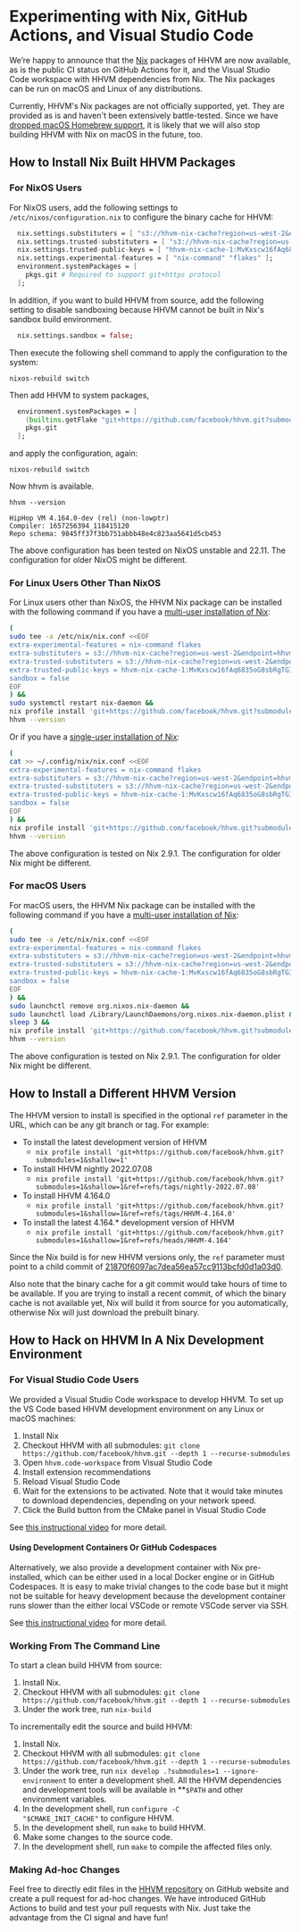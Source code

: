 # Experimenting with Nix, GitHub Actions, and Visual Studio Code

We’re happy to announce that the [Nix](https://nixos.org/) packages of HHVM are
now available, as is the public CI status on GitHub Actions for it, and the
Visual Studio Code workspace with HHVM dependencies from Nix. The Nix packages
can be run on macOS and Linux of any distributions.

Currently, HHVM's Nix packages are not officially supported, yet. They are
provided as is and haven't been extensively battle-tested. Since we have
[dropped macOS Homebrew
support](https://hhvm.com/blog/2022/06/17/deprecating-homebrew.html), it is
likely that we will also stop building HHVM with Nix on macOS in the future,
too.

## How to Install Nix Built HHVM Packages


### For NixOS Users

For NixOS users, add the following settings to `/etc/nixos/configuration.nix` to
configure the binary cache for HHVM:


``` nix
  nix.settings.substituters = [ "s3://hhvm-nix-cache?region=us-west-2&endpoint=hhvm-nix-cache.s3-accelerate.amazonaws.com" ];
  nix.settings.trusted-substituters = [ "s3://hhvm-nix-cache?region=us-west-2&endpoint=hhvm-nix-cache.s3-accelerate.amazonaws.com" ];
  nix.settings.trusted-public-keys = [ "hhvm-nix-cache-1:MvKxscw16fAq6835oG8sbRgTGITb+1xGfYNhs+ee4yo=" ];
  nix.settings.experimental-features = [ "nix-command" "flakes" ];
  environment.systemPackages = [
    pkgs.git # Required to support git+https protocol
  ];
```


In addition, if you want to build HHVM from source, add the following setting to
disable sandboxing because HHVM cannot be built in Nix's sandbox build
environment.


``` nix
  nix.settings.sandbox = false;
```


Then execute the following shell command to apply the configuration to the
system:


```
nixos-rebuild switch
```


Then add HHVM to system packages, 


``` nix
  environment.systemPackages = [
    (builtins.getFlake "git+https://github.com/facebook/hhvm.git?submodules=1&shallow=1&ref=refs/tags/nightly-2022.07.08").packages.x86_64-linux.default
    pkgs.git
  ];
```


and apply the configuration, again:


```
nixos-rebuild switch
```


Now hhvm is available.


```
hhvm --version
```



```
HipHop VM 4.164.0-dev (rel) (non-lowptr)
Compiler: 1657256394_118415120
Repo schema: 9845ff37f3bb751abbb48e4c823aa5641d5cb453
```


The above configuration has been tested on NixOS unstable and 22.11. The
configuration for older NixOS might be different.


### For Linux Users Other Than NixOS

For Linux users other than NixOS, the HHVM Nix package can be installed with the
following command if you have a [multi-user installation of
Nix](https://nixos.org/download.html#nix-install-linux):


``` bash
(
sudo tee -a /etc/nix/nix.conf <<EOF
extra-experimental-features = nix-command flakes
extra-substituters = s3://hhvm-nix-cache?region=us-west-2&endpoint=hhvm-nix-cache.s3-accelerate.amazonaws.com
extra-trusted-substituters = s3://hhvm-nix-cache?region=us-west-2&endpoint=hhvm-nix-cache.s3-accelerate.amazonaws.com
extra-trusted-public-keys = hhvm-nix-cache-1:MvKxscw16fAq6835oG8sbRgTGITb+1xGfYNhs+ee4yo=
sandbox = false
EOF
) &&
sudo systemctl restart nix-daemon &&
nix profile install 'git+https://github.com/facebook/hhvm.git?submodules=1&shallow=1&ref=refs/tags/nightly-2022.07.08' &&
hhvm --version
```


Or if you have a [single-user installation of
Nix](https://nixos.org/download.html#nix-install-linux):


``` bash
(
cat >> ~/.config/nix/nix.conf <<EOF
extra-experimental-features = nix-command flakes
extra-substituters = s3://hhvm-nix-cache?region=us-west-2&endpoint=hhvm-nix-cache.s3-accelerate.amazonaws.com
extra-trusted-substituters = s3://hhvm-nix-cache?region=us-west-2&endpoint=hhvm-nix-cache.s3-accelerate.amazonaws.com
extra-trusted-public-keys = hhvm-nix-cache-1:MvKxscw16fAq6835oG8sbRgTGITb+1xGfYNhs+ee4yo=
sandbox = false
EOF
) &&
nix profile install 'git+https://github.com/facebook/hhvm.git?submodules=1&shallow=1&ref=refs/tags/nightly-2022.07.08' &&
hhvm --version
```


The above configuration is tested on Nix 2.9.1. The configuration for older Nix
might be different.


### For macOS Users

For macOS users, the HHVM Nix package can be installed with the following
command if you have a [multi-user installation of
Nix](https://nixos.org/download.html#nix-install-macos):


``` bash
(
sudo tee -a /etc/nix/nix.conf <<EOF
extra-experimental-features = nix-command flakes
extra-substituters = s3://hhvm-nix-cache?region=us-west-2&endpoint=hhvm-nix-cache.s3-accelerate.amazonaws.com
extra-trusted-substituters = s3://hhvm-nix-cache?region=us-west-2&endpoint=hhvm-nix-cache.s3-accelerate.amazonaws.com
extra-trusted-public-keys = hhvm-nix-cache-1:MvKxscw16fAq6835oG8sbRgTGITb+1xGfYNhs+ee4yo=
sandbox = false
EOF
) &&
sudo launchctl remove org.nixos.nix-daemon && 
sudo launchctl load /Library/LaunchDaemons/org.nixos.nix-daemon.plist &&
sleep 3 &&
nix profile install 'git+https://github.com/facebook/hhvm.git?submodules=1&shallow=1&ref=refs/tags/nightly-2022.07.08' &&
hhvm --version
```


The above configuration is tested on Nix 2.9.1. The configuration for older Nix
might be different.


## How to Install a Different HHVM Version

The HHVM version to install is specified in the optional `ref` parameter in the
URL, which can be any git branch or tag. For example:



* To install the latest development version of HHVM
    * `nix profile install
      'git+https://github.com/facebook/hhvm.git?submodules=1&shallow=1'`
* To install HHVM nightly 2022.07.08
    * `nix profile install
      'git+https://github.com/facebook/hhvm.git?submodules=1&shallow=1&ref=refs/tags/nightly-2022.07.08'`
* To install HHVM 4.164.0
    * `nix profile install
      'git+https://github.com/facebook/hhvm.git?submodules=1&shallow=1&ref=refs/tags/HHVM-4.164.0'`
* To install the latest 4.164.* development version of HHVM
    * `nix profile install
      'git+https://github.com/facebook/hhvm.git?submodules=1&shallow=1&ref=refs/heads/HHVM-4.164'`

Since the Nix build is for new HHVM versions only, the `ref` parameter must
point to a child commit of
[21870f6097ac7dea56ea57cc9113bcfd0d1a03d0](https://github.com/facebook/hhvm/commit/21870f6097ac7dea56ea57cc9113bcfd0d1a03d0).

Also note that the binary cache for a git commit would take hours of time to be
available. If you are trying to install a recent commit, of which the binary
cache is not available yet, Nix will build it from source for you automatically,
otherwise Nix will just download the prebuilt binary.


## How to Hack on HHVM In A Nix Development Environment


### For Visual Studio Code Users

We provided a Visual Studio Code workspace to develop HHVM. To set up the VS
Code based HHVM development environment on any Linux or macOS machines:



1. Install Nix
2. Checkout HHVM with all submodules: `git clone
   https://github.com/facebook/hhvm.git --depth 1 --recurse-submodules `
3. Open `hhvm.code-workspace` from Visual Studio Code
4. Install extension recommendations
5. Reload Visual Studio Code
6. Wait for the extensions to be activated. Note that it would take minutes to
   download dependencies, depending on your network speed.
7. Click the Build button from the CMake panel in Visual Studio Code

See [this instructional video](/static/videos/posts/vscode.mp4) for more detail.


#### Using Development Containers Or GitHub Codespaces

Alternatively, we also provide a development container with Nix pre-installed,
which can be either used in a local Docker engine or in GitHub Codespaces. It is
easy to make trivial changes to the code base but it might not be suitable for
heavy development because the development container runs slower than the either
local VSCode or remote VSCode server via SSH.

See [this instructional video](/static/videos/posts/github-codespaces.mp4) for
more detail.


### Working From The Command Line

To start a clean build HHVM from source:



1. Install Nix.
2. Checkout HHVM with all submodules: `git clone
   https://github.com/facebook/hhvm.git --depth 1 --recurse-submodules`
3. Under the work tree, run `nix-build`

To incrementally edit the source and build HHVM:



1. Install Nix.
2. Checkout HHVM with all submodules: `git clone
   https://github.com/facebook/hhvm.git --depth 1 --recurse-submodules`
3. Under the work tree, run `nix develop .?submodules=1 --ignore-environment` to
   enter a development shell. All the HHVM dependencies and development tools
   will be available in **<code>$PATH</code></strong> and other environment
   variables.
4. In the development shell, run <code>configure -C "$CMAKE_INIT_CACHE"</code>
   to configure HHVM.
5. In the development shell, run <code>make</code> to build HHVM.
6. Make some changes to the source code.
7. In the development shell, run <code>make</code> to compile the affected files
   only.


### Making Ad-hoc Changes

Feel free to directly edit files in the [HHVM
repository](https://github.com/facebook/hhvm) on GitHub website and create a
pull request for ad-hoc changes. We have introduced GitHub Actions to build and
test your pull requests with Nix. Just take the advantage from the CI signal and
have fun!
